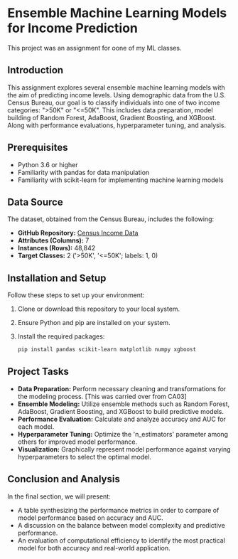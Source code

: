 # Ensemble Machine Learning Models for Income Prediction
This project was an assignment for oone of my ML classes.

## Introduction

This assignment explores several ensemble machine learning models with the aim of predicting income levels. Using demographic data from the U.S. Census Bureau, our goal is to classify individuals into one of two income categories: ">50K" or "<=50K". This includes data preparation, model building of Random Forest, AdaBoost, Gradient Boosting, and XGBoost. Along with performance evaluations, hyperparameter tuning, and analysis.

## Prerequisites

- Python 3.6 or higher
- Familiarity with pandas for data manipulation
- Familiarity with scikit-learn for implementing machine learning models

## Data Source

The dataset, obtained from the Census Bureau, includes the following:

- **GitHub Repository:** [Census Income Data](https://github.com/ArinB/MSBA-CA-03-Decision-Trees/blob/master/census_data.csv?raw=true)
- **Attributes (Columns):** 7
- **Instances (Rows):** 48,842
- **Target Classes:** 2 ('>50K', '<=50K'; labels: 1, 0)

## Installation and Setup

Follow these steps to set up your environment:

1. Clone or download this repository to your local system.
2. Ensure Python and pip are installed on your system.
3. Install the required packages:

    ```bash
    pip install pandas scikit-learn matplotlib numpy xgboost
    ```

## Project Tasks

- **Data Preparation:** Perform necessary cleaning and transformations for the modeling process. [This was carried over from CA03]
- **Ensemble Modeling:** Utilize ensemble methods such as Random Forest, AdaBoost, Gradient Boosting, and XGBoost to build predictive models.
- **Performance Evaluation:** Calculate and analyze accuracy and AUC for each model.
- **Hyperparameter Tuning:** Optimize the 'n_estimators' parameter among others for improved model performance.
- **Visualization:** Graphically represent model performance against varying hyperparameters to select the optimal model.

## Conclusion and Analysis

In the final section, we will present:

- A table synthesizing the performance metrics in order to compare of model performance based on accuracy and AUC.
- A discussion on the balance between model complexity and predictive performance.
- An evaluation of computational efficiency to identify the most practical model for both accuracy and real-world application.
